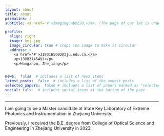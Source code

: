 ```yaml
---
layout: about
title: about
permalink: /
subtitle: <a href='#'>ImagingLab@ZJU.</a>. (The page of our lab is under construction, sry).

profile:
  align: right
  image: hej.jpg
  image_circular: true # crops the image to make it circular
  address: >
    <a href='#'>3190105603@zju.edu.cn.</a>
    <p>19883145491</p>
    <p>Hangzhou, Zhejiang</p>


news:  false  # includes a list of news items
latest_posts:  false  # includes a list of the newest posts
selected_papers:  false # includes a list of papers marked as "selected={true}"
social: false  # includes social icons at the bottom of the page
---
```


---
I am going to be a Master candidate at State Key Laboratory of Extreme Photonics and Instrumentation in Zhejiang University.

Previously, I received the B.E. degree from College of Optical Science and Engineering in Zhejiang University in 2023.